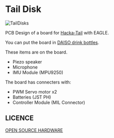 # Tail Disk

![TailDisks](https://user-images.githubusercontent.com/14128408/131210096-e523d92a-358d-4869-8f7c-a33b0ece8026.png)

PCB Design of a board for [Hacka-Tail](https://botalab.tech/hacka-tail/) with EAGLE.

You can put the board in [DAISO drink bottles](https://www.daisonet.com/product/4549131644531).

These items are on the board.

- Piezo speaker
- Microphone
- IMU Module (MPU9250)

The board has connecters with:

- PWM Servo motor x2
- Batteries (JST PH)
- Controller Module (MIL Connector)

## LICENCE

[OPEN SOURCE HARDWARE](https://www.oshwa.org/definition/)
